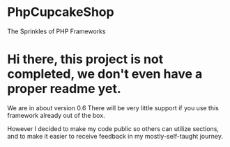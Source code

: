 # PhpCupcakeShop
 The Sprinkles of PHP Frameworks
# Hi there, this project is not completed, we don't even have a proper readme yet.
We are in about version 0.6
There will be very little support if you use this framework already out of the box.

However I decided to make my code public so others can utilize sections, 
and to make it easier to receive feedback in my mostly-self-taught journey.
